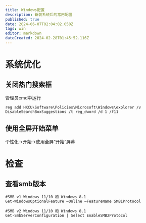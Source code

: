 ```yaml
---
title: Windows配置
description: 新装系统后的常用配置
published: true
date: 2024-06-07T02:04:02.050Z
tags: win
editor: markdown
dateCreated: 2024-02-28T01:45:52.116Z
---
```


# 系统优化
## 关闭热门搜索框
管理员cmd中运行
```
reg add HKCU\Software\Policies\Microsoft\Windows\explorer /v DisableSearchBoxSuggestions /t reg_dword /d 1 /f11
```

## 使用全屏开始菜单
个性化->开始->使用全屏“开始”屏幕

# 检查
## 查看smb版本

```
#SMB v1 Windows 11/10 和 Windows 8.1
Get-WindowsOptionalFeature –Online –FeatureName SMB1Protocol

#SMB v2 Windows 11/10 和 Windows 8.1
Get-SmbServerConfiguration | Select EnableSMB2Protocol
```